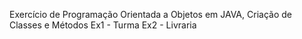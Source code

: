 Exercício de Programação Orientada a Objetos em JAVA, Criação de Classes e Métodos
Ex1 - Turma
Ex2 - Livraria
